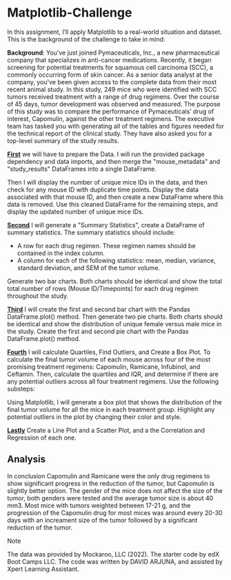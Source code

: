 # Matplotlib-Challenge

In this assignment, I’ll apply Matplotlib to a real-world situation and dataset. This is the background of the challenge to take in mind:

**Background**: You've just joined Pymaceuticals, Inc., a new pharmaceutical company that specializes in anti-cancer medications. Recently, it began screening for potential treatments for squamous cell carcinoma (SCC), a commonly occurring form of skin cancer. As a senior data analyst at the company, you've been given access to the complete data from their most recent animal study. In this study, 249 mice who were identified with SCC tumors received treatment with a range of drug regimens. Over the course of 45 days, tumor development was observed and measured. The purpose of this study was to compare the performance of Pymaceuticals’ drug of interest, Capomulin, against the other treatment regimens. The executive team has tasked you with generating all of the tables and figures needed for the technical report of the clinical study. They have also asked you for a top-level summary of the study results.

**<ins>First<ins>** we will have to prepare the Data. I will run the provided package dependency and data imports, and then merge the "mouse_metadata" and "study_results" DataFrames into a single DataFrame.

Then I will display the number of unique mice IDs in the data, and then check for any mouse ID with duplicate time points. Display the data associated with that mouse ID, and then create a new DataFrame where this data is removed. Use this cleaned DataFrame for the remaining steps, and display the updated number of unique mice IDs.

**<ins>Second<ins>** I will generate a "Summary Statistics", create a DataFrame of summary statistics. The summary statistics should include:

- A row for each drug regimen. These regimen names should be contained in the index column.
- A column for each of the following statistics: mean, median, variance, standard deviation, and SEM of the tumor volume.

Generate two bar charts. Both charts should be identical and show the total total number of rows (Mouse ID/Timepoints) for each drug regimen throughout the study.

**<ins>Third<ins>** I will create the first and second bar chart with the Pandas DataFrame.plot() method. Then generate two pie charts. Both charts should be identical and show the distribution of unique female versus male mice in the study. Create the first and second pie chart with the Pandas DataFrame.plot() method.

**<ins>Fourth<ins>** I will calculate Quartiles, Find Outliers, and Create a Box Plot. To calculate the final tumor volume of each mouse across four of the most promising treatment regimens: Capomulin, Ramicane, Infubinol, and Ceftamin. Then, calculate the quartiles and IQR, and determine if there are any potential outliers across all four treatment regimens. Use the following substeps:

Using Matplotlib, I will generate a box plot that shows the distribution of the final tumor volume for all the mice in each treatment group. Highlight any potential outliers in the plot by changing their color and style.

**<ins>Lastly<ins>** Create a Line Plot and a Scatter Plot, and a the Correlation and Regression of each one.


## Analysis

In conclusion Capomulin and Ramicane were the only drug regimens to show significant progress in the reduction of the tumor, but Capomulin is slightly better option. The gender of the mice does not affect the size of the tumor, both genders were tested and the average tumor size is about 40 mm3. Most mice with tumors weighted between 17-21 g, and the progression of the Capomulin drug for most mices was around every 20-30 days with an increament size of the tumor followed by a significant reduction of the tumor.

> [!NOTE]
> The data was provided by Mockaroo, LLC (2022). The starter code by edX Boot Camps LLC. The code was written by DAVID ARJUNA, and assisted by Xpert Learning Assistant.
